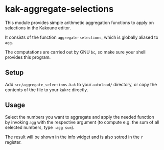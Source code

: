 # kak-aggregate-selections

This module provides simple arithmetic aggregation functions to apply on selections in the Kakoune editor.

It consists of the function `aggregate-selections`, which is globally aliased to `agg`.

The computations are carried out by GNU `bc`, so make sure your shell provides this program.


## Setup

Add `src/aggregate_selections.kak` to your `autoload/` directory, or copy the contents of the file to your `kakrc` directly.


## Usage

Select the numbers you want to aggregate and apply the needed function by invoking `agg` with the respective argument (to compute e.g. the sum of all selected numbers, type `:agg sum`).

The result will be shown in the info widget and is also sotred in the `r` register.
